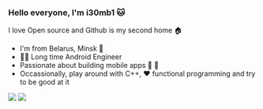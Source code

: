 ### Hello everyone, I'm i30mb1 :cat:

I love Open source and Github is my second home :house:

- I'm from Belarus, Minsk :tokyo_tower:
- 👨‍💻 Long time Android Engineer
- Passionate about building mobile apps :apple: :robot:
- Occassionally, play around with C++, :heart: functional programming and try to be good at it

![](https://github-readme-stats.vercel.app/api?username=i30mb1&show_icons=true&count_private=true&line_height=40&hide=contribs,prs,issues)
![](https://github-readme-stats.vercel.app/api/top-langs/?username=i30mb1&hide=html)
<!--
**i30mb1/i30mb1** is a ✨ _special_ ✨ repository because its `README.md` (this file) appears on your GitHub profile.

Here are some ideas to get you started:

- 🔭 I’m currently working on ...
- 🌱 I’m currently learning ...
- 👯 I’m looking to collaborate on ...
- 🤔 I’m looking for help with ...
- 💬 Ask me about ...
- 📫 How to reach me: ...
- 😄 Pronouns: ...
- ⚡ Fun fact: ...
-->
